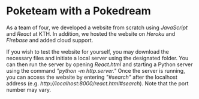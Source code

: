 # Poketeam with a Pokedream

As a team of four, we developed a website from scratch using _JavaScript_ and _React_ at KTH. In addition, we hosted the website on _Heroku_ and _Firebase_ and added cloud support.

If you wish to test the website for yourself, you may download the necessary files and initiate a local server using the designated folder. You can then run the server by opening _React.html_ and starting a Python server using the command _"python -m http.server."_ Once the server is running, you can access the website by entering _"#search"_ after the localhost address (e.g. _http://localhost:8000/react.html#search_). Note that the port number may vary.
